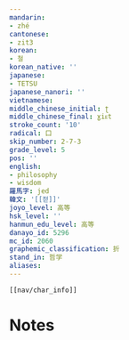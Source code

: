 ```yaml
---
mandarin:
- zhé
cantonese:
- zit3
korean:
- 철
korean_native: ''
japanese:
- TETSU
japanese_nanori: ''
vietnamese:
middle_chinese_initial: ʈ
middle_chinese_final: ɣiᴇt
stroke_count: '10'
radical: 口
skip_number: 2-7-3
grade_level: 5
pos: ''
english:
- philosophy
- wisdom
羅馬字: jed
韓文: '[[젇]]'
joyo_level: 高等
hsk_level: ''
hanmun_edu_level: 高等
danayo_id: 5296
mc_id: 2060
graphemic_classification: 折
stand_in: 哲学
aliases:
---
```

```meta-bind-embed
[[nav/char_info]]
```

# Notes
